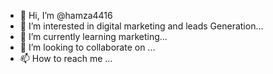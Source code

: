 - 👋 Hi, I’m @hamza4416
- 👀 I’m interested in digital marketing and leads Generation...
- 🌱 I’m currently learning marketing...
- 💞️ I’m looking to collaborate on ...
- 📫 How to reach me ...

<!---
hamza4416/hamza4416 is a ✨ special ✨ repository because its `README.md` (this file) appears on your GitHub profile.
You can click the Preview link to take a look at your changes.
--->
